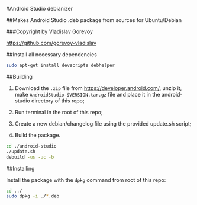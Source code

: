 #Android Studio debianizer

##Makes Android Studio .deb package from sources for Ubuntu/Debian

###Copyright by Vladislav Gorevoy

<https://github.com/gorevoy-vladislav>

##Install all necessary dependencies

```sh
sudo apt-get install devscripts debhelper
```

##Building

1)   Download the `.zip` file from https://developer.android.com/, unzip it,  make `AndroidStudio-$VERSION.tar.gz` file and place it in
the android-studio directory of this repo;

2)   Run terminal in the root of this repo;

3)   Create a new debian/changelog file using the provided update.sh script;

4)   Build the package.

```sh
cd ./android-studio
./update.sh
debuild -us -uc -b
```

##Installing

Install the package with the `dpkg` command from root of this repo:

```sh
cd ../
sudo dpkg -i ./*.deb
```
